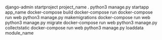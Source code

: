 django-admin startproject project_name .
python3 manage.py startapp app_name
docker-compose build
docker-compose run
docker-compose run web python3 manage.py makemigrations
docker-compose run web python3 manage.py migrate
docker-compose run web python3 manage.py collectstatic
docker-compose run web python3 manage.py loaddata module_name
